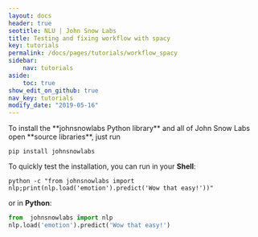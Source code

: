 ```yaml
---
layout: docs
header: true
seotitle: NLU | John Snow Labs
title: Testing and fixing workflow with spacy
key: tutorials
permalink: /docs/pages/tutorials/workflow_spacy
sidebar:
    nav: tutorials
aside:
    toc: true
show_edit_on_github: true
nav_key: tutorials
modify_date: "2019-05-16"
---
```


<div class="main-docs" markdown="1"><div class="h3-box" markdown="1">
To install the **johnsnowlabs Python library** and all of John Snow Labs open **source libraries**, just run

```shell 
pip install johnsnowlabs
```

To quickly test the installation, you can run in your **Shell**:

```shell
python -c "from johnsnowlabs import nlp;print(nlp.load('emotion').predict('Wow that easy!'))"
```
or in **Python**:
```python
from  johnsnowlabs import nlp
nlp.load('emotion').predict('Wow that easy!')
```
</div></div>